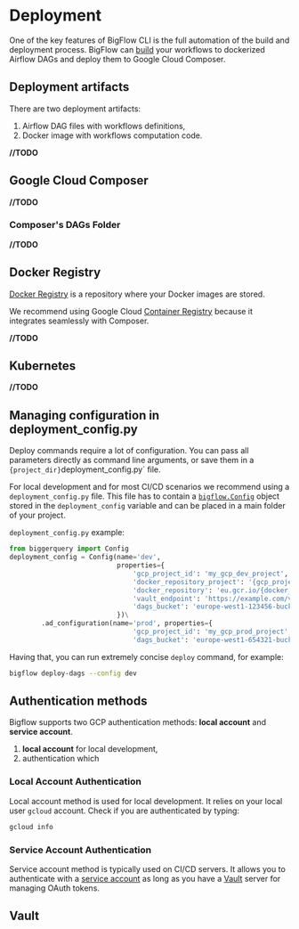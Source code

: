 # Deployment

One of the key features of BigFlow CLI is the full automation of the build and deployment process.
BigFlow can [build](project_setup_and_build.md) your workflows
to dockerized Airflow DAGs and deploy them to Google Cloud Composer.

## Deployment artifacts
There are two deployment artifacts:

1. Airflow DAG files with workflows definitions,
1. Docker image with workflows computation code.

**//TODO** 

## Google Cloud Composer

**//TODO** 

### Composer's DAGs Folder

**//TODO** 

## Docker Registry

[Docker Registry](https://docs.docker.com/registry/) is a repository
where your Docker images are stored.

We recommend using Google Cloud [Container Registry](https://cloud.google.com/container-registry)
because it integrates seamlessly with Composer. 

**//TODO** 

## Kubernetes

**//TODO** 

## Managing configuration in deployment_config.py

Deploy commands require a lot of configuration. You can pass all parameters directly as command line arguments,
or save them in a `{project_dir}`deployment_config.py` file.

For local development and for most CI/CD scenarios we recommend using a `deployment_config.py` file.
This file has to contain a [`bigflow.Config`](configuration.md) 
object stored in the `deployment_config` variable
and can be placed in a main folder of your project.

`deployment_config.py` example:

```python
from biggerquery import Config
deployment_config = Config(name='dev',                    
                           properties={
                               'gcp_project_id': 'my_gcp_dev_project',
                               'docker_repository_project': '{gcp_project_id}',
                               'docker_repository': 'eu.gcr.io/{docker_repository_project}/my-project',
                               'vault_endpoint': 'https://example.com/vault',
                               'dags_bucket': 'europe-west1-123456-bucket'
                           })\
        .ad_configuration(name='prod', properties={
                               'gcp_project_id': 'my_gcp_prod_project',
                               'dags_bucket': 'europe-west1-654321-bucket'})
``` 

Having that, you can run extremely concise `deploy` command, for example:  

```bash 
bigflow deploy-dags --config dev
```

## Authentication methods

Bigflow supports two GCP authentication methods: **local account** and **service account**.

1. **local account** for local development, 
2.  authentication which 

### Local Account Authentication

Local account method is used for local development.
It relies on your local user `gcloud` account.
Check if you are authenticated by typing:

```bash
gcloud info
```  

### Service Account Authentication

Service account method is typically used on CI/CD servers.
It allows you to authenticate with a [service account](https://cloud.google.com/iam/docs/service-accounts) 
as long as you have a [Vault](https://www.vaultproject.io/) server for managing OAuth tokens.

## Vault